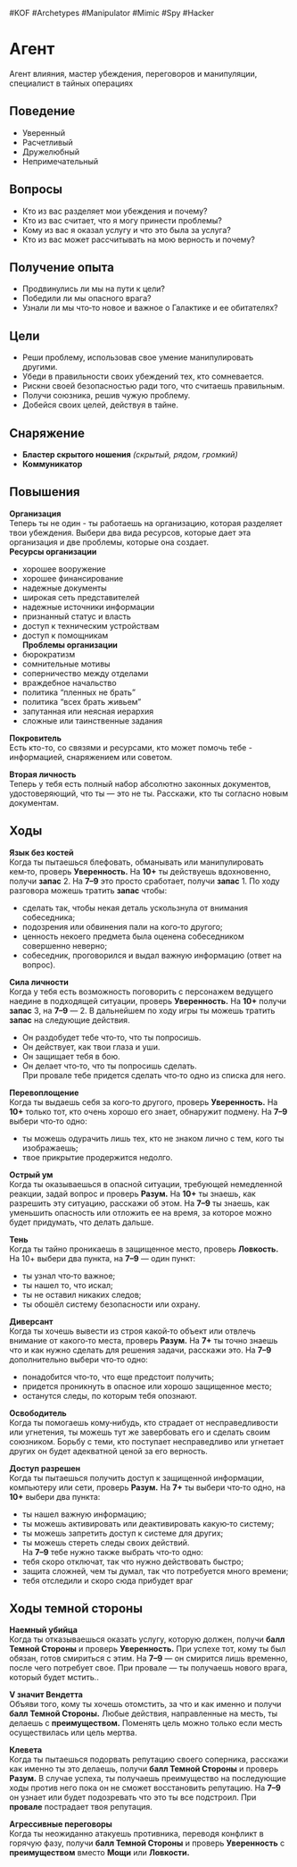 #KOF #Archetypes #Manipulator #Mimic #Spy #Hacker 

# Агент
Агент влияния, мастер убеждения, переговоров и манипуляции, специалист в тайных операциях

## Поведение
- Уверенный
- Расчетливый
- Дружелюбный
- Непримечательный

## Вопросы
- Кто из вас разделяет мои убеждения и почему?
- Кто из вас считает, что я могу принести проблемы?
- Кому из вас я оказал услугу и что это была за услуга?
- Кто  из  вас может рассчитывать на  мою верность и почему?

## Получение опыта
- Продвинулись ли мы на пути к цели?
- Победили ли мы опасного врага?
- Узнали ли мы что‑то новое и важное о Галактике и ее обитателях?

## Цели
- Реши проблему, использовав свое умение манипулировать другими.
- Убеди в правильности своих убеждений тех, кто сомневается.
- Рискни своей безопасностью ради того, что считаешь правильным.
- Получи союзника, решив чужую проблему.
- Добейся своих целей, действуя в тайне.

## Снаряжение
- **Бластер скрытого ношения** *(скрытый, рядом, громкий)*
- **Коммуникатор**


## Повышения  
**Организация**  
Теперь ты не один - ты работаешь на организацию,  которая разделяет твои убеждения. Выбери два  вида ресурсов, которые дает эта организация и две  проблемы, которые она создает.  
**Ресурсы организации**  
 - хорошее вооружение  
 - хорошее финансирование  
 - надежные документы  
 - широкая сеть представителей  
 - надежные источники информации  
 - признанный статус и власть  
 - доступ к техническим устройствам  
 - доступ к помощникам  
**Проблемы организации**  
 - бюрократизм  
 - сомнительные мотивы  
 - соперничество между отделами  
 - враждебное начальство  
 - политика “пленных не брать”  
 - политика “всех брать живьем”  
 - запутанная или неясная иерархия  
 - сложные или таинственные задания  

**Покровитель**  
Есть кто-то, со связями и ресурсами, кто может помочь  тебе - информацией, снаряжением или советом.  

**Вторая личность**  
Теперь у тебя есть полный набор абсолютно законных документов, удостоверяющий, что  ты  — это  не ты. Расскажи, кто ты согласно новым документам. 

## Ходы

**Язык без костей**  
Когда ты пытаешься блефовать, обманывать или манипулировать кем‑то, проверь **Уверенность.** На  **10+** ты  действуешь вдохновенно, получи **запас** 2. На **7–9** это  просто сработает, получи **запас** 1. По ходу разговора  можешь тратить **запас** чтобы:  
-  сделать так, чтобы некая деталь ускользнула  от внимания собеседника;  
-  подозрения или обвинения пали на кого‑то другого;  
-  ценность некоего предмета была оценена собеседником совершенно неверно;  
-  собеседник, проговорился и  выдал важную  информацию (ответ на вопрос).   

**Сила личности**    
Когда у тебя есть возможность поговорить с персонажем ведущего наедине в  подходящей ситуации, проверь **Уверенность.** На **10+** получи **запас** 3, на **7–9** — 2.  В дальнейшем по ходу игры ты можешь тратить **запас**  на следующие действия.  
-  Он раздобудет тебе что‑то, что ты попросишь.  
-  Он действует, как твои глаза и уши.  
-  Он защищает тебя в бою.  
-  Он делает что‑то, что ты попросишь сделать.  
При  провале тебе придется сделать что‑то  одно  из списка для него.  

**Перевоплощение**  
Когда ты выдаешь себя за  кого‑то  другого, проверь  **Уверенность.** На **10+** только тот, кто очень хорошо его  знает, обнаружит подмену. На **7–9** выбери что‑то одно:  
-  ты можешь одурачить лишь тех, кто  не  знаком  лично с тем, кого ты изображаешь;  
-  твое прикрытие продержится недолго.  

**Острый ум**  
Когда ты оказываешься в  опасной ситуации, требующей немедленной реакции, задай вопрос и  проверь  **Разум.** На **10+** ты знаешь, как разрешить эту ситуацию,  расскажи об  этом. На  **7–9** ты знаешь, как  уменьшить  опасность или отложить ее на время, за которое можно  будет придумать, что делать дальше.

**Тень**  
Когда ты тайно проникаешь в защищенное место, проверь **Ловкость.** На  10+ выбери два пункта, на  **7–9**  —  один пункт:  
-  ты узнал что‑то важное;  
-  ты нашел то, что искал;  
-  ты не оставил никаких следов;  
-  ты обошёл систему безопасности или охрану.  

**Диверсант**  
Когда ты хочешь вывести из  строя какой‑то  объект  или  отвлечь внимание от  какого‑то  места, проверь  **Разум.** На **7+** ты точно знаешь что и как нужно сделать  для  решения задачи, расскажи это. На  **7–9** дополнительно выбери что‑то одно:  
-  понадобится что‑то, что еще предстоит получить;  
-  придется проникнуть в  опасное или  хорошо  защищенное место;  
-  останутся следы, по которым тебя опознают.  

**Освободитель**  
Когда ты помогаешь кому‑нибудь, кто  страдает  от несправедливости или угнетения, ты можешь тут же  завербовать его и сделать своим союзником. Борьбу  с теми, кто поступает несправедливо или угнетает других он будет адекватной ценой за его верность.  

**Доступ разрешен**  
Когда ты пытаешься получить доступ к  защищенной  информации, компьютеру или  сети, проверь **Разум.**  На **7+** ты выбери что‑то одно, на **10+** выбери два пункта:  
-  ты нашел важную информацию;  
-  ты можешь активировать или  деактивировать  какую‑то систему;  
-  ты можешь запретить доступ к системе для других;  
-  ты можешь стереть следы своих действий.  
На **7–9** тебе нужно также выбрать что‑то одно:  
-  тебя скоро отключат, так что нужно действовать  быстро;  
-  защита сложней, чем  ты думал, так что  потребуется много времени;  
-  тебя отследили и скоро сюда прибудет враг

## Ходы темной стороны

**Наемный убийца**  
Когда ты отказываешься оказать услугу, которую  должен, получи **балл Темной Стороны** и  проверь **Уверенность.** При  успехе тот, кому ты был обязан, готов  смириться с этим. На **7–9** — он смирится лишь временно,  после чего потребует свое. При провале — ты получаешь нового врага, который будет мстить..  

**V значит Вендетта**  
Объяви того, кому ты хочешь отомстить, за что и как именно  и  получи **балл Темной Стороны.** Любые действия,  направленные на  месть, ты делаешь с  **преимуществом.** Поменять цель можно только если месть осуществилась или цель мертва.  

**Клевета**  
Когда ты пытаешься подорвать репутацию своего  соперника, расскажи как именно ты это делаешь, получи  **балл Темной Стороны** и проверь **Разум.** В случае успеха,  ты получаешь преимущество на  последующие ходы  против него пока он не сможет восстановить репутацию.  На **7–9** он узнает или будет подозревать что это ты все  подстроил. При **провале** пострадает твоя репутация.  

**Агрессивные переговоры**  
Когда ты неожиданно атакуешь противника, переводя  конфликт в  горячую фазу, получи **балл Темной Стороны** и проверь **Уверенность** с **преимуществом** вместо  **Мощи** или **Ловкости.**
